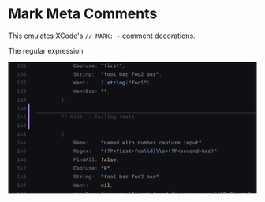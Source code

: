 # Mark Meta Comments

This emulates XCode's `// MARK: -` comment decorations.

The regular expression

<img src="https://github.com/everdrone/mark-meta-comments/blob/main/.github/media/screenshot.png" alt="A MARK comment separating one section of code from the next." />

